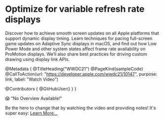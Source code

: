 # Optimize for variable refresh rate displays

Discover how to achieve smooth screen updates on all Apple platforms that support dynamic display timing. Learn techniques for pacing full-screen game updates on Adaptive Sync displays in macOS, and find out how Low Power Mode and other system states affect frame rate availability on ProMotion displays. We’ll also share best practices for driving custom drawing using display link APIs.

@Metadata {
   @TitleHeading("WWDC21")
   @PageKind(sampleCode)
   @CallToAction(url: "https://developer.apple.com/wwdc21/10147", purpose: link, label: "Watch Video")

   @Contributors {
      @GitHubUser(<replace this with your GitHub handle>)
   }
}

😱 "No Overview Available!"

Be the hero to change that by watching the video and providing notes! It's super easy:
 [Learn More…](https://wwdcnotes.github.io/WWDCNotes/documentation/wwdcnotes/contributing)
